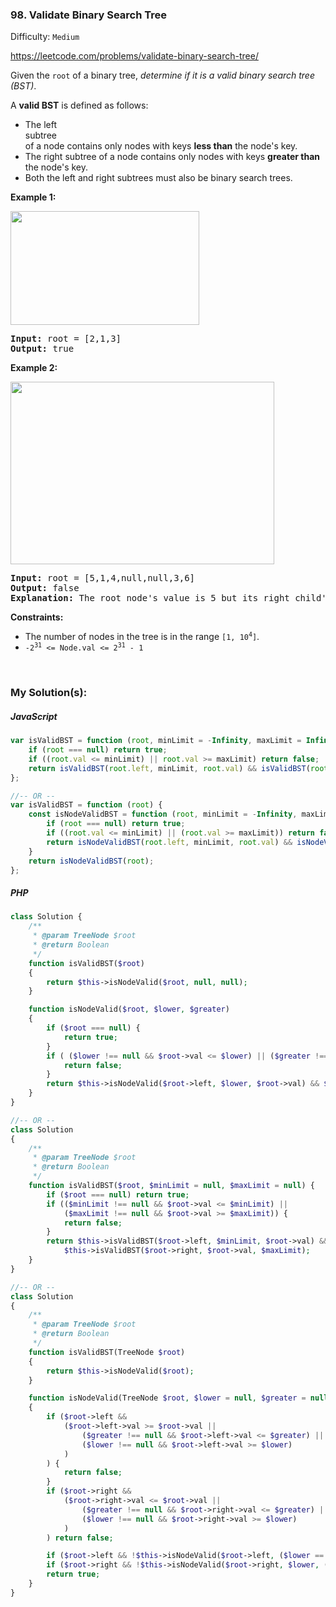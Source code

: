 ### 98. Validate Binary Search Tree

Difficulty: `Medium`

https://leetcode.com/problems/validate-binary-search-tree/

<p>Given the <code>root</code> of a binary tree, <em>determine if it is a valid binary search tree (BST)</em>.</p>
<p>A <strong>valid BST</strong> is defined as follows:</p>
<ul>
	<li>The left <span data-keyword="subtree" class=" cursor-pointer relative text-dark-blue-s text-sm"><div class="popover-wrapper inline-block" data-headlessui-state=""><div><div id="headlessui-popover-button-:r43:" aria-expanded="false" data-headlessui-state="">subtree</div></div></div></span> of a node contains only nodes with keys <strong>less than</strong> the node's key.</li>
	<li>The right subtree of a node contains only nodes with keys <strong>greater than</strong> the node's key.</li>
	<li>Both the left and right subtrees must also be binary search trees.</li>
</ul>
<p><strong class="example">Example 1:</strong></p>
<img alt="" src="https://assets.leetcode.com/uploads/2020/12/01/tree1.jpg" style="width: 302px; height: 182px;">
<pre><strong>Input:</strong> root = [2,1,3]
<strong>Output:</strong> true
</pre>
<p><strong class="example">Example 2:</strong></p>
<img alt="" src="https://assets.leetcode.com/uploads/2020/12/01/tree2.jpg" style="width: 422px; height: 292px;">
<pre><strong>Input:</strong> root = [5,1,4,null,null,3,6]
<strong>Output:</strong> false
<strong>Explanation:</strong> The root node's value is 5 but its right child's value is 4.
</pre>
<p><strong>Constraints:</strong></p>
<ul>
	<li>The number of nodes in the tree is in the range <code>[1, 10<sup>4</sup>]</code>.</li>
	<li><code>-2<sup>31</sup> &lt;= Node.val &lt;= 2<sup>31</sup> - 1</code></li>
</ul>
<p>&nbsp;</p>

### My Solution(s):

##### JavaScript

```js
var isValidBST = function (root, minLimit = -Infinity, maxLimit = Infinity) {
    if (root === null) return true;
    if ((root.val <= minLimit) || root.val >= maxLimit) return false;
    return isValidBST(root.left, minLimit, root.val) && isValidBST(root.right, root.val, maxLimit);
};

//-- OR --
var isValidBST = function (root) {
    const isNodeValidBST = function (root, minLimit = -Infinity, maxLimit = Infinity) {
        if (root === null) return true;
        if ((root.val <= minLimit) || (root.val >= maxLimit)) return false;
        return isNodeValidBST(root.left, minLimit, root.val) && isNodeValidBST(root.right, root.val, maxLimit);
    }
    return isNodeValidBST(root);
};
```

##### PHP

```php
class Solution {
    /**
     * @param TreeNode $root
     * @return Boolean
     */
    function isValidBST($root)
    {
        return $this->isNodeValid($root, null, null);
    }

    function isNodeValid($root, $lower, $greater)
    {
        if ($root === null) {
            return true;
        }
        if ( ($lower !== null && $root->val <= $lower) || ($greater !== null && $root->val >= $greater) ) {
            return false;
        }
        return $this->isNodeValid($root->left, $lower, $root->val) && $this->isNodeValid($root->right, $root->val, $greater);
    }
}

//-- OR --
class Solution
{
    /**
     * @param TreeNode $root
     * @return Boolean
     */
    function isValidBST($root, $minLimit = null, $maxLimit = null) {
        if ($root === null) return true;
        if (($minLimit !== null && $root->val <= $minLimit) ||
            ($maxLimit !== null && $root->val >= $maxLimit)) {
            return false;
        }
        return $this->isValidBST($root->left, $minLimit, $root->val) &&
            $this->isValidBST($root->right, $root->val, $maxLimit);
    }
}

//-- OR --
class Solution
{
    /**
     * @param TreeNode $root
     * @return Boolean
     */
    function isValidBST(TreeNode $root)
    {
        return $this->isNodeValid($root);
    }

    function isNodeValid(TreeNode $root, $lower = null, $greater = null)
    {
        if ($root->left &&
            ($root->left->val >= $root->val ||
                ($greater !== null && $root->left->val <= $greater) ||
                ($lower !== null && $root->left->val >= $lower)
            )
        ) {
            return false;
        }
        if ($root->right &&
            ($root->right->val <= $root->val ||
                ($greater !== null && $root->right->val <= $greater) ||
                ($lower !== null && $root->right->val >= $lower)
            )
        ) return false;

        if ($root->left && !$this->isNodeValid($root->left, ($lower == null || $lower > $root->val) ? $root->val : $lower, $greater)) return false;
        if ($root->right && !$this->isNodeValid($root->right, $lower, ($greater == null || $greater > $root->val) ? $root->val : $greater)) return false;
        return true;
    }
}
```
